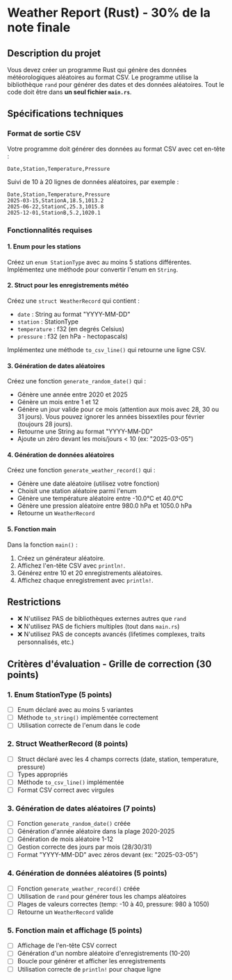 # Weather Report (Rust) - 30% de la note finale

## Description du projet

Vous devez créer un programme Rust qui génère des données météorologiques
aléatoires au format CSV. Le programme utilise la bibliothèque `rand` pour
générer des dates et des données aléatoires. Tout le code doit être dans **un
seul fichier `main.rs`**.

## Spécifications techniques

### Format de sortie CSV

Votre programme doit générer des données au format CSV avec cet en-tête :

```csv
Date,Station,Temperature,Pressure
```

Suivi de 10 à 20 lignes de données aléatoires, par exemple :

```csv
Date,Station,Temperature,Pressure
2025-03-15,StationA,18.5,1013.2
2025-06-22,StationC,25.3,1015.8
2025-12-01,StationB,5.2,1020.1
```

### Fonctionnalités requises

#### 1. Enum pour les stations

Créez un `enum StationType` avec au moins 5 stations différentes. Implémentez
une méthode pour convertir l'enum en `String`.

#### 2. Struct pour les enregistrements météo

Créez une `struct WeatherRecord` qui contient :
- `date` : String au format "YYYY-MM-DD"
- `station` : StationType
- `temperature` : f32 (en degrés Celsius)
- `pressure` : f32 (en hPa - hectopascals)


Implémentez une méthode `to_csv_line()` qui retourne une ligne CSV.

#### 3. Génération de dates aléatoires

Créez une fonction `generate_random_date()` qui :
- Génère une année entre 2020 et 2025
- Génère un mois entre 1 et 12
- Génère un jour valide pour ce mois (attention aux mois avec 28, 30 ou 31
  jours). Vous pouvez ignorer les années bissextiles pour février (toujours 28
  jours).
- Retourne une String au format "YYYY-MM-DD"
- Ajoute un zéro devant les mois/jours < 10 (ex: "2025-03-05")

#### 4. Génération de données aléatoires

Créez une fonction `generate_weather_record()` qui :
- Génère une date aléatoire (utilisez votre fonction)
- Choisit une station aléatoire parmi l'enum
- Génère une température aléatoire entre -10.0°C et 40.0°C
- Génère une pression aléatoire entre 980.0 hPa et 1050.0 hPa
- Retourne un `WeatherRecord`


#### 5. Fonction main

Dans la fonction `main()` :
1. Créez un générateur aléatoire.
2. Affichez l'en-tête CSV avec `println!`.
3. Générez entre 10 et 20 enregistrements aléatoires.
4. Affichez chaque enregistrement avec `println!`.

## Restrictions

- ❌ N'utilisez PAS de bibliothèques externes autres que `rand`
- ❌ N'utilisez PAS de fichiers multiples (tout dans `main.rs`)
- ❌ N'utilisez PAS de concepts avancés (lifetimes complexes, traits personnalisés, etc.)

## Critères d'évaluation - Grille de correction (30 points)

### 1. Enum StationType (5 points)
- [ ] Enum déclaré avec au moins 5 variantes
- [ ] Méthode `to_string()` implémentée correctement
- [ ] Utilisation correcte de l'enum dans le code

### 2. Struct WeatherRecord (8 points)
- [ ] Struct déclaré avec les 4 champs corrects (date, station, temperature, pressure)
- [ ] Types appropriés
- [ ] Méthode `to_csv_line()` implémentée
- [ ] Format CSV correct avec virgules

### 3. Génération de dates aléatoires (7 points)
- [ ] Fonction `generate_random_date()` créée
- [ ] Génération d'année aléatoire dans la plage 2020-2025
- [ ] Génération de mois aléatoire 1-12
- [ ] Gestion correcte des jours par mois (28/30/31)
- [ ] Format "YYYY-MM-DD" avec zéros devant (ex: "2025-03-05")

### 4. Génération de données aléatoires (5 points)
- [ ] Fonction `generate_weather_record()` créée
- [ ] Utilisation de `rand` pour générer tous les champs aléatoires
- [ ] Plages de valeurs correctes (temp: -10 à 40, pressure: 980 à 1050)
- [ ] Retourne un `WeatherRecord` valide

### 5. Fonction main et affichage (5 points)
- [ ] Affichage de l'en-tête CSV correct
- [ ] Génération d'un nombre aléatoire d'enregistrements (10-20)
- [ ] Boucle pour générer et afficher les enregistrements
- [ ] Utilisation correcte de `println!` pour chaque ligne

